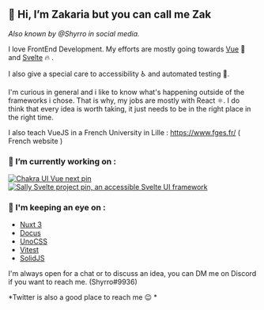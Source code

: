 ## 👋 Hi, I’m Zakaria but you can call me Zak
*Also known by @Shyrro in social media.*

I love FrontEnd Development. My efforts are mostly going towards [Vue](https://github.com/vuejs/vue) 💚 and [Svelte](https://github.com/sveltejs/svelte) 🔥 .

I also give a special care to accessibility ♿ and automated testing 🧪. 

I'm curious in general and i like to know what's happening outside of the frameworks i chose. That is why, my jobs are mostly with React ⚛️. I do think that every idea is worth taking, it just needs to be in the right place in the right time. 

I also teach VueJS in a French University in Lille : https://www.fges.fr/ ( French website )


### 🌱 I’m currently working on :

<a href="https://github.com/chakra-ui/chakra-ui-vue-next">
  <img src="https://shyrro.me/imgs/chakra-ui-pin.PNG" alt="Chakra UI Vue next pin"  />
</a><a href="https://github.com/Shyrro/Sally">
  <img src="https://shyrro.me/imgs/Sally-pin.PNG" alt="Sally Svelte project pin, an accessible Svelte UI framework" />
</a>


### 👀 I'm keeping an eye on : 
  - [Nuxt 3](https://github.com/nuxt/framework)
  - [Docus](https://nuxtlabs.com/docus)
  - [UnoCSS](https://github.com/unocss/unocss)
  - [Vitest](https://github.com/vitest-dev/vitest)
  - [SolidJS](https://github.com/solidjs/solid)


I'm always open for a chat or to discuss an idea, you can DM me on Discord if you want to reach me. (Shyrro#9936)

*Twitter is also a good place to reach me 😉 *



